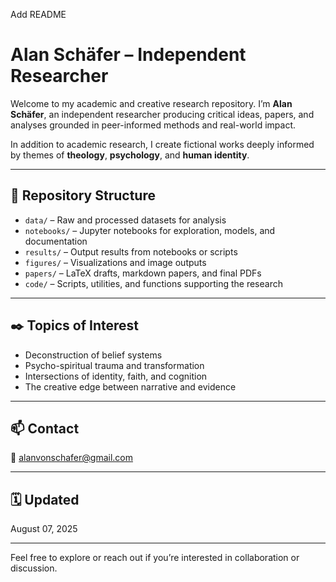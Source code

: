 Add README
# Alan Schäfer – Independent Researcher

Welcome to my academic and creative research repository. I’m **Alan Schäfer**, an independent researcher producing critical ideas, papers, and analyses grounded in peer-informed methods and real-world impact.

In addition to academic research, I create fictional works deeply informed by themes of **theology**, **psychology**, and **human identity**.

---

## 📁 Repository Structure

- `data/` – Raw and processed datasets for analysis  
- `notebooks/` – Jupyter notebooks for exploration, models, and documentation  
- `results/` – Output results from notebooks or scripts  
- `figures/` – Visualizations and image outputs  
- `papers/` – LaTeX drafts, markdown papers, and final PDFs  
- `code/` – Scripts, utilities, and functions supporting the research

---

## ✒️ Topics of Interest

- Deconstruction of belief systems  
- Psycho-spiritual trauma and transformation  
- Intersections of identity, faith, and cognition  
- The creative edge between narrative and evidence

---

## 📫 Contact

📧 alanvonschafer@gmail.com

---

## 🗓️ Updated
August 07, 2025

---

Feel free to explore or reach out if you’re interested in collaboration or discussion.
